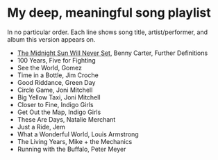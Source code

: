# My deep, meaningful song playlist
In no particular order. Each line shows song title, artist/performer, and album this version appears on.

* [The Midnight Sun Will Never Set](https://www.youtube.com/watch?v=jO69bbfcQfc), Benny Carter, Further Definitions
* 100 Years, Five for Fighting
* See the World, Gomez
* Time in a Bottle, Jim Croche
* Good Riddance, Green Day
* Circle Game, Joni Mitchell
* Big Yellow Taxi, Joni Mitchell
* Closer to Fine, Indigo Girls
* Get Out the Map, Indigo Girls
* These Are Days, Natalie Merchant
* Just a Ride, Jem
* What a Wonderful World, Louis Armstrong
* The Living Years, Mike + the Mechanics
* Running with the Buffalo, Peter Meyer
